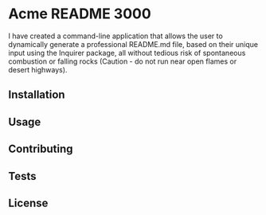 # Acme README 3000

I have created a command-line application that allows the user to dynamically generate a professional README.md file, based on their unique input using the Inquirer package, all without tedious risk of spontaneous combustion or falling rocks (Caution - do not run near open flames or desert highways).

## Installation

## Usage

## Contributing

## Tests

## License
